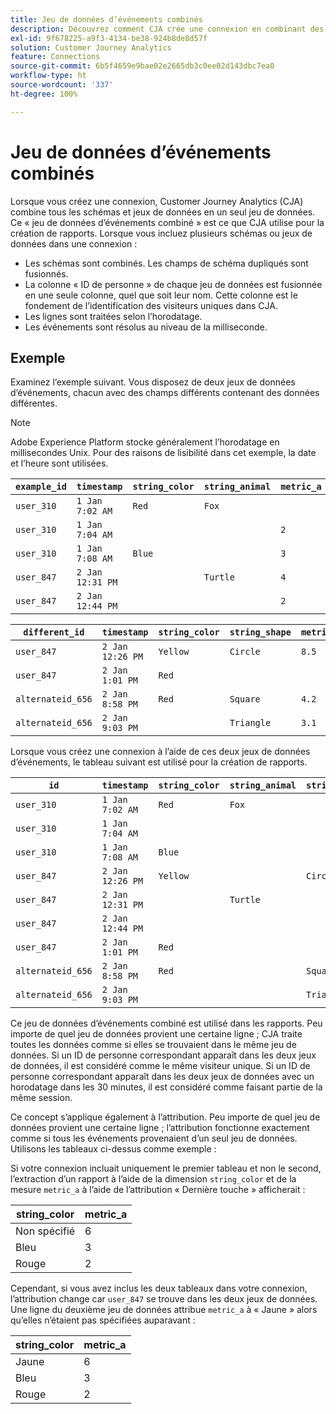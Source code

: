 ```yaml
---
title: Jeu de données d’événements combinés
description: Découvrez comment CJA crée une connexion en combinant des jeux de données.
exl-id: 9f678225-a9f3-4134-be38-924b8de8d57f
solution: Customer Journey Analytics
feature: Connections
source-git-commit: 6b5f4659e9bae02e2665db3c0ee02d143dbc7ea0
workflow-type: ht
source-wordcount: '337'
ht-degree: 100%

---
```



# Jeu de données d’événements combinés

Lorsque vous créez une connexion, Customer Journey Analytics (CJA) combine tous les schémas et jeux de données en un seul jeu de données. Ce « jeu de données d’événements combiné » est ce que CJA utilise pour la création de rapports. Lorsque vous incluez plusieurs schémas ou jeux de données dans une connexion :

* Les schémas sont combinés. Les champs de schéma dupliqués sont fusionnés.
* La colonne « ID de personne » de chaque jeu de données est fusionnée en une seule colonne, quel que soit leur nom. Cette colonne est le fondement de l’identification des visiteurs uniques dans CJA.
* Les lignes sont traitées selon l’horodatage.
* Les événements sont résolus au niveau de la milliseconde.

## Exemple

Examinez l’exemple suivant. Vous disposez de deux jeux de données d’événements, chacun avec des champs différents contenant des données différentes.

>[!NOTE]
>
>Adobe Experience Platform stocke généralement l’horodatage en millisecondes Unix. Pour des raisons de lisibilité dans cet exemple, la date et l’heure sont utilisées.

| `example_id` | `timestamp` | `string_color` | `string_animal` | `metric_a` |
| --- | --- | --- | --- | --- |
| `user_310` | `1 Jan 7:02 AM` | `Red` | `Fox` |  |
| `user_310` | `1 Jan 7:04 AM` |  |  | `2` |
| `user_310` | `1 Jan 7:08 AM` | `Blue` |  | `3` |
| `user_847` | `2 Jan 12:31 PM` |  | `Turtle` | `4` |
| `user_847` | `2 Jan 12:44 PM` |  |  | `2` |

| `different_id` | `timestamp` | `string_color` | `string_shape` | `metric_b` |
| --- | --- | --- | --- | --- |
| `user_847` | `2 Jan 12:26 PM` | `Yellow` | `Circle` | `8.5` |
| `user_847` | `2 Jan 1:01 PM` | `Red` |  |  |
| `alternateid_656` | `2 Jan 8:58 PM` | `Red` | `Square` | `4.2` |
| `alternateid_656` | `2 Jan 9:03 PM` |  | `Triangle` | `3.1` |

Lorsque vous créez une connexion à l’aide de ces deux jeux de données d’événements, le tableau suivant est utilisé pour la création de rapports.

| `id` | `timestamp` | `string_color` | `string_animal` | `string_shape` | `metric_a` | `metric_b` |
| --- | --- | --- | --- | --- | --- | --- |
| `user_310` | `1 Jan 7:02 AM` | `Red` | `Fox` |  |  |  |
| `user_310` | `1 Jan 7:04 AM` |  |  |  | `2` |  |
| `user_310` | `1 Jan 7:08 AM` | `Blue` |  |  | `3` |  |
| `user_847` | `2 Jan 12:26 PM` | `Yellow` |  | `Circle` |  | `8.5` |
| `user_847` | `2 Jan 12:31 PM` |  | `Turtle` |  | `4` |  |
| `user_847` | `2 Jan 12:44 PM` |  |  |  | `2` |  |
| `user_847` | `2 Jan 1:01 PM` | `Red` |  |  |  |  |
| `alternateid_656` | `2 Jan 8:58 PM` | `Red` |  | `Square` |  | `4.2` |
| `alternateid_656` | `2 Jan 9:03 PM` |  |  | `Triangle` |  | `3.1` |

Ce jeu de données d’événements combiné est utilisé dans les rapports. Peu importe de quel jeu de données provient une certaine ligne ; CJA traite toutes les données comme si elles se trouvaient dans le même jeu de données. Si un ID de personne correspondant apparaît dans les deux jeux de données, il est considéré comme le même visiteur unique. Si un ID de personne correspondant apparaît dans les deux jeux de données avec un horodatage dans les 30 minutes, il est considéré comme faisant partie de la même session.

Ce concept s’applique également à l’attribution. Peu importe de quel jeu de données provient une certaine ligne ; l’attribution fonctionne exactement comme si tous les événements provenaient d’un seul jeu de données. Utilisons les tableaux ci-dessus comme exemple :

Si votre connexion incluait uniquement le premier tableau et non le second, l’extraction d’un rapport à l’aide de la dimension `string_color` et de la mesure `metric_a` à l’aide de l’attribution « Dernière touche » afficherait :

| string_color | metric_a |
| --- | --- |
| Non spécifié | 6 |
| Bleu | 3 |
| Rouge | 2 |

Cependant, si vous avez inclus les deux tableaux dans votre connexion, l’attribution change car `user_847` se trouve dans les deux jeux de données. Une ligne du deuxième jeu de données attribue `metric_a` à « Jaune » alors qu’elles n’étaient pas spécifiées auparavant :

| string_color | metric_a |
| --- | --- |
| Jaune | 6 |
| Bleu | 3 |
| Rouge | 2 |
